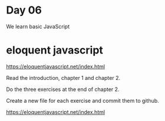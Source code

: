 # Day 06

We learn basic JavaScript

# eloquent javascript

https://eloquentjavascript.net/index.html

Read the introduction, chapter 1 and chapter 2.

Do the three exercises at the end of chapter 2.

Create a new file for each exercise and commit
them to github.

https://eloquentjavascript.net/index.html

